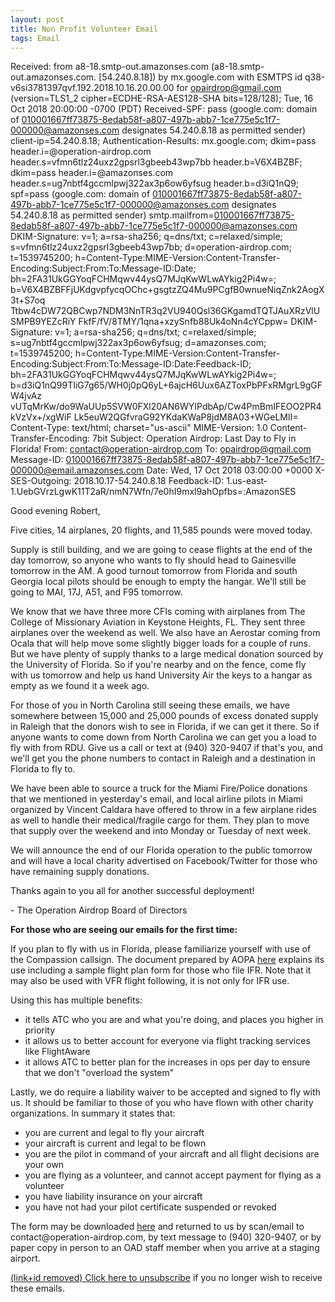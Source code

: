 ```yaml
---
layout: post
title: Non Profit Volunteer Email
tags: Email
---
```


Received: from a8-18.smtp-out.amazonses.com (a8-18.smtp-out.amazonses.com. [54.240.8.18])
        by mx.google.com with ESMTPS id q38-v6si3781397qvf.192.2018.10.16.20.00.00
        for <opairdrop@gmail.com>
        (version=TLS1_2 cipher=ECDHE-RSA-AES128-SHA bits=128/128);
        Tue, 16 Oct 2018 20:00:00 -0700 (PDT)
Received-SPF: pass (google.com: domain of 010001667ff73875-8edab58f-a807-497b-abb7-1ce775e5c1f7-000000@amazonses.com designates 54.240.8.18 as permitted sender) client-ip=54.240.8.18;
Authentication-Results: mx.google.com;
       dkim=pass header.i=@operation-airdrop.com header.s=vfmn6tlz24uxz2gpsrl3gbeeb43wp7bb header.b=V6X4BZBF;
       dkim=pass header.i=@amazonses.com header.s=ug7nbtf4gccmlpwj322ax3p6ow6yfsug header.b=d3iQ1nQ9;
       spf=pass (google.com: domain of 010001667ff73875-8edab58f-a807-497b-abb7-1ce775e5c1f7-000000@amazonses.com designates 54.240.8.18 as permitted sender) smtp.mailfrom=010001667ff73875-8edab58f-a807-497b-abb7-1ce775e5c1f7-000000@amazonses.com
DKIM-Signature: v=1; a=rsa-sha256; q=dns/txt; c=relaxed/simple;
	s=vfmn6tlz24uxz2gpsrl3gbeeb43wp7bb; d=operation-airdrop.com;
	t=1539745200;
	h=Content-Type:MIME-Version:Content-Transfer-Encoding:Subject:From:To:Message-ID:Date;
	bh=2FA31UkGGYoqFCHMqwv44ysQ7MJqKwWLwAYkig2Pi4w=;
	b=V6X4BZBFFjUKdgvpfycqOChc+gsgtzZQ4Mu9PCgfB0wnueNiqZnk2AogX3t+S7oq
	Ttbw4cDW72QBCwp7NDM3NnTR3q2VU940Qsl36GKgamdTQTJAuXRzVlUSMPB9YEZcRiY
	FkfF/fV/8TMY/1qna+xzySnfb88Uk4oNn4cYCppw=
DKIM-Signature: v=1; a=rsa-sha256; q=dns/txt; c=relaxed/simple;
	s=ug7nbtf4gccmlpwj322ax3p6ow6yfsug; d=amazonses.com; t=1539745200;
	h=Content-Type:MIME-Version:Content-Transfer-Encoding:Subject:From:To:Message-ID:Date:Feedback-ID;
	bh=2FA31UkGGYoqFCHMqwv44ysQ7MJqKwWLwAYkig2Pi4w=;
	b=d3iQ1nQ99TIiG7g65/WH0j0pQ6yL+6ajcH6Uux6AZToxPbPFxRMgrL9gGFW4jvAz
	vUTqMrKw/do9WaUUp5SVW0FXl20AN6WYIPdbAp/Cw4PmBmIFEOO2PR4kVzVx+/xgWiF
	Lk5euW2QGfvraG92YKdaKWaP8jdM8A03+WGeLMlI=
Content-Type: text/html; charset="us-ascii"
MIME-Version: 1.0
Content-Transfer-Encoding: 7bit
Subject: Operation Airdrop: Last Day to Fly in Florida!
From: contact@operation-airdrop.com
To: opairdrop@gmail.com
Message-ID: <010001667ff73875-8edab58f-a807-497b-abb7-1ce775e5c1f7-000000@email.amazonses.com>
Date: Wed, 17 Oct 2018 03:00:00 +0000
X-SES-Outgoing: 2018.10.17-54.240.8.18
Feedback-ID: 1.us-east-1.UebGVrzLgwK11T2aR/nmN7Wfn/7e0hI9mxl9ahOpfbs=:AmazonSES

<p>Good evening Robert,</p>
<p>Five cities, 14 airplanes, 20 flights, and 11,585 pounds were moved today.  </p>
<p>Supply is still building, and we are going to cease flights at the end of the day tomorrow, so anyone who wants to fly should head to Gainesville tomorrow in the AM.  A good turnout tomorrow from Florida and south Georgia local pilots should be enough to empty the hangar.  We'll still be going to MAI, 17J, A51, and F95 tomorrow.</p>
<p>We know that we have three more CFIs coming with airplanes from The College of Missionary Aviation in Keystone Heights, FL.  They sent three airplanes over the weekend as well.  We also have an Aerostar coming from Ocala that will help move some slightly bigger loads for a couple of runs.  But we have plenty of supply thanks to a large medical donation sourced by the University of Florida. So if you're nearby and on the fence, come fly with us tomorrow and help us hand University Air the keys to a hangar as empty as we found it a week ago.</p>
<p>For those of you in North Carolina still seeing these emails, we have somewhere between 15,000 and 25,000 pounds of excess donated supply in Raleigh that the donors wish to see in Florida, if we can get it there.  So if anyone wants to come down from North Carolina we can get you a load to fly with from RDU.  Give us a call or text at (940) 320-9407 if that's you, and we'll get you the phone numbers to contact in Raleigh and a destination in Florida to fly to.  </p>
<p>We have been able to source a truck for the Miami Fire/Police donations that we mentioned in yesterday's email, and local airline pilots in Miami organized by Vincent Caldara have offered to throw in a few airplane rides as well to handle their medical/fragile cargo for them.  They plan to move that supply over the weekend and into Monday or Tuesday of next week.</p>
<p>We will announce the end of our Florida operation to the public tomorrow and will have a local charity advertised on Facebook/Twitter for those who have remaining supply donations.</p>
<p>Thanks again to you all for another successful deployment!</p>
<p>- The Operation Airdrop Board of Directors</p>
<p><strong>For those who are seeing our emails for the first time:</strong></p>
<p>If you plan to fly with us in Florida, please familiarize yourself with use of the Compassion callsign. The document prepared by AOPA <a href="https://www.operation-airdrop.com/compassion.pdf">here</a> explains its use including a sample flight plan form for those who file IFR. Note that it may also be used with VFR flight following, it is not only for IFR use.</p>
<p>Using this has multiple benefits:</p>
<ul>
<li>it tells ATC who you are and what you're doing, and places you higher in priority</li>
<li>it allows us to better account for everyone via flight tracking services like FlightAware</li>
<li>it allows ATC to better plan for the increases in ops per day to ensure that we don't "overload the system"</li>
</ul>
<p>Lastly, we do require a liability waiver to be accepted and signed to fly with us. It should be familiar to those of you who have flown with other charity organizations. In summary it states that:</p>
<ul>
<li>you are current and legal to fly your aircraft</li>
<li>your aircraft is current and legal to be flown</li>
<li>you are the pilot in command of your aircraft and all flight decisions are your own</li>
<li>you are flying as a volunteer, and cannot accept payment for flying as a volunteer</li>
<li>you have liability insurance on your aircraft</li>
<li>you have not had your pilot certificate suspended or revoked</li>
</ul>
<p>The form may be downloaded <a href="https://www.operation-airdrop.com/volunteer-waiver.pdf">here</a> and returned to us by scan/email to contact@operation-airdrop.com, by text message to (940) 320-9407, or by paper copy in person to an OAD staff member when you arrive at a staging airport.</p>
<p><a href="https://google.com/">(link+id removed) Click here to unsubscribe</a> if you no longer wish to receive these emails.</p>